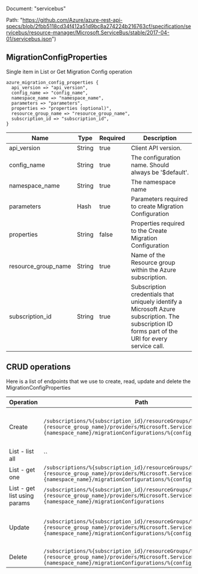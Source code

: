 Document: "servicebus"


Path: "https://github.com/Azure/azure-rest-api-specs/blob/2fbb5118cd34f412a51d9bc8a274224b216763cf/specification/servicebus/resource-manager/Microsoft.ServiceBus/stable/2017-04-01/servicebus.json")

## MigrationConfigProperties

Single item in List or Get Migration Config operation

```puppet
azure_migration_config_properties {
  api_version => "api_version",
  config_name => "config_name",
  namespace_name => "namespace_name",
  parameters => "parameters",
  properties => "properties (optional)",
  resource_group_name => "resource_group_name",
  subscription_id => "subscription_id",
}
```

| Name        | Type           | Required       | Description       |
| ------------- | ------------- | ------------- | ------------- |
|api_version | String | true | Client API version. |
|config_name | String | true | The configuration name. Should always be '$default'. |
|namespace_name | String | true | The namespace name |
|parameters | Hash | true | Parameters required to create Migration Configuration |
|properties | String | false | Properties required to the Create Migration Configuration |
|resource_group_name | String | true | Name of the Resource group within the Azure subscription. |
|subscription_id | String | true | Subscription credentials that uniquely identify a Microsoft Azure subscription. The subscription ID forms part of the URI for every service call. |



## CRUD operations

Here is a list of endpoints that we use to create, read, update and delete the MigrationConfigProperties

| Operation | Path | Verb | Description | OperationID |
| ------------- | ------------- | ------------- | ------------- | ------------- |
|Create|`/subscriptions/%{subscription_id}/resourceGroups/%{resource_group_name}/providers/Microsoft.ServiceBus/namespaces/%{namespace_name}/migrationConfigurations/%{config_name}`|Put|Creates Migration configuration and starts migration of entities from Standard to Premium namespace|MigrationConfigs_CreateAndStartMigration|
|List - list all|``||||
|List - get one|`/subscriptions/%{subscription_id}/resourceGroups/%{resource_group_name}/providers/Microsoft.ServiceBus/namespaces/%{namespace_name}/migrationConfigurations/%{config_name}`|Get|Retrieves Migration Config|MigrationConfigs_Get|
|List - get list using params|`/subscriptions/%{subscription_id}/resourceGroups/%{resource_group_name}/providers/Microsoft.ServiceBus/namespaces/%{namespace_name}/migrationConfigurations`|Get|Gets all migrationConfigurations|MigrationConfigs_List|
|Update|`/subscriptions/%{subscription_id}/resourceGroups/%{resource_group_name}/providers/Microsoft.ServiceBus/namespaces/%{namespace_name}/migrationConfigurations/%{config_name}`|Put|Creates Migration configuration and starts migration of entities from Standard to Premium namespace|MigrationConfigs_CreateAndStartMigration|
|Delete|`/subscriptions/%{subscription_id}/resourceGroups/%{resource_group_name}/providers/Microsoft.ServiceBus/namespaces/%{namespace_name}/migrationConfigurations/%{config_name}`|Delete|Deletes a MigrationConfiguration|MigrationConfigs_Delete|
